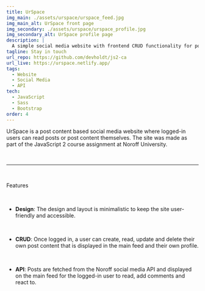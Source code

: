 ```yaml
---
title: UrSpace
img_main: ./assets/urspace/urspace_feed.jpg
img_main_alt: UrSpace front page
img_secondary: ./assets/urspace/urspace_profile.jpg
img_secondary_alt: UrSpace profile page
description: |
  A simple social media website with frontend CRUD functionality for post content and user profiles using the Noroff API
tagline: Stay in touch
url_repo: https://github.com/devholdt/js2-ca
url_live: https://urspace.netlify.app/
tags:
  - Website
  - Social Media
  - API
tech:
  - JavaScript
  - Sass
  - Bootstrap
order: 4
---
```


<p class="text-xl">
  UrSpace is a post content based social media website where logged-in users can read posts or post content themselves. The site was made as part of the JavaScript 2 course assignment at Noroff University.
</p>

&nbsp;

---

&nbsp;

<p class="text-lg font-[600]">
  Features
</p>

&nbsp;

- **Design**: The design and layout is minimalistic to keep the site user-friendly and accessible.

&nbsp;

- **CRUD**: Once logged in, a user can create, read, update and delete their own post content that is displayed in the main feed and their own profile.

&nbsp;

- **API**: Posts are fetched from the Noroff social media API and displayed on the main feed for the logged-in user to read, add comments and react to.
